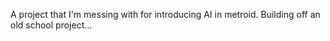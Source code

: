 A project that I'm messing with for introducing AI in metroid. Building off an old school project...